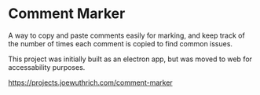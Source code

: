 # Comment Marker
A way to copy and paste comments easily for marking, and keep track of the number of times each comment is copied to find common issues.

This project was initially built as an electron app, but was moved to web for accessability purposes.

https://projects.joewuthrich.com/comment-marker

